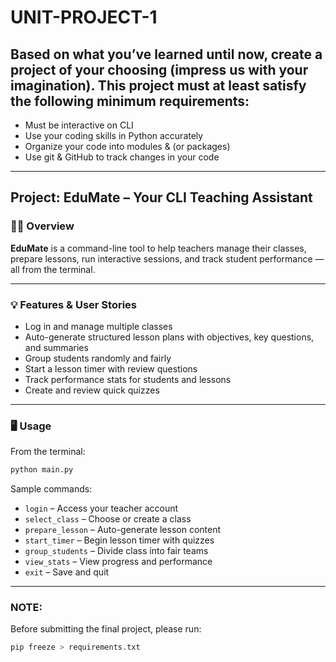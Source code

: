 # UNIT-PROJECT-1

## Based on what you’ve learned until now, create a project of your choosing (impress us with your imagination). This project must at least satisfy the following minimum requirements:

- Must be interactive on CLI  
- Use your coding skills in Python accurately  
- Organize your code into modules & (or packages)  
- Use git & GitHub to track changes in your code  

---

## Project: **EduMate – Your CLI Teaching Assistant**

### 🧑‍🏫 Overview

**EduMate** is a command-line tool to help teachers manage their classes, prepare lessons, run interactive sessions, and track student performance — all from the terminal.

---

### 💡 Features & User Stories

- Log in and manage multiple classes  
- Auto-generate structured lesson plans with objectives, key questions, and summaries  
- Group students randomly and fairly  
- Start a lesson timer with review questions  
- Track performance stats for students and lessons  
- Create and review quick quizzes

---

### 🖥️ Usage

From the terminal:

```bash
python main.py
```

Sample commands:

- `login` – Access your teacher account  
- `select_class` – Choose or create a class  
- `prepare_lesson` – Auto-generate lesson content  
- `start_timer` – Begin lesson timer with quizzes  
- `group_students` – Divide class into fair teams  
- `view_stats` – View progress and performance  
- `exit` – Save and quit

---

### NOTE:  
Before submitting the final project, please run:  
```bash
pip freeze > requirements.txt
```
